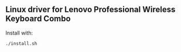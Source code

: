 ## Linux driver for Lenovo Professional Wireless Keyboard Combo
 
Install with:

```bash
./install.sh
```
